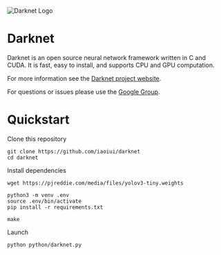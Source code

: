 ![Darknet Logo](http://pjreddie.com/media/files/darknet-black-small.png)

# Darknet #
Darknet is an open source neural network framework written in C and CUDA. It is fast, easy to install, and supports CPU and GPU computation.

For more information see the [Darknet project website](http://pjreddie.com/darknet).

For questions or issues please use the [Google Group](https://groups.google.com/forum/#!forum/darknet).

# Quickstart

Clone this repository

```
git clone https://github.com/iaoiui/darknet
cd darknet
```

Install dependencies

```
wget https://pjreddie.com/media/files/yolov3-tiny.weights

python3 -m venv .env
source .env/bin/activate
pip install -r requirements.txt

make
```

Launch 

```
python python/darknet.py
```